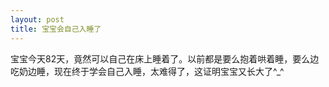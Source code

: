 ```yaml
---
layout: post
title: 宝宝会自己入睡了
---
```

宝宝今天82天，竟然可以自己在床上睡着了。以前都是要么抱着哄着睡，要么边吃奶边睡，现在终于学会自己入睡，太难得了，这证明宝宝又长大了^_^